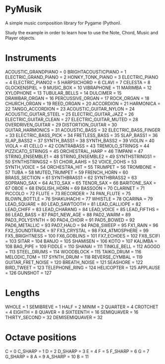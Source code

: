 # PyMusik
A simple music composition library for Pygame (Python).

Study the example in order to learn how to use the Note, Chord, Music and Player objects.

# Instruments

ACOUSTIC_GRANDPIANO = 0
BRIGHTACOUSTICPIANO = 1
ELECTRIC_GRAND_PIANO = 2
HONKY_TONK_PIANO = 3
ELECTRIC_PIANO = 4
ELECTRIC_PIANO2 = 5
HARPSICHORD = 6
CLAVI = 7
CELESTA = 8
GLOCKENSPIEL = 9
MUSIC_BOX = 10
VIBRAPHONE = 11
MARIMBA = 12
XYLOPHONE = 13
TUBULAR_BELLS = 14
DULCIMER = 15
DRAWBAR_ORGAN = 16
PERCUSSIVE_ORGAN = 17
ROCK_ORGAN = 18
CHURCH_ORGAN = 19
REED_ORGAN = 20
ACCORDION = 21
HARMONICA = 22
TANGO_ACCORDION = 23
ACOUSTIC_GUITAR_NYLON = 24
ACOUSTIC_GUITAR_STEEL = 25
ELECTRIC_GUITAR_JAZZ = 26
ELECTRIC_GUITAR_CLEAN = 27
ELECTRIC_GUITAR_MUTED = 28
OVERDRIVEN_GUITAR = 29
DISTORTION_GUITAR = 30
GUITAR_HARMONICS = 31
ACOUSTIC_BASS = 32
ELECTRIC_BASS_FINGER = 33
ELECTRIC_BASS_PICK = 34
FRETLESS_BASS = 35
SLAP_BASS1 = 36
SLAP_BASS2 = 37
SYNTH_BASS1 = 38
SYNTH_BASS2 = 39
VIOLIN = 40
VIOLA = 41
CELLO = 42
CONTRABASS = 43
TREMOLO_STRINGS = 44
PIZZICATO_STRINGS = 45
ORCHESTRAL_HARP = 46
TIMPANI = 47
STRING_ENSEMBLE1 = 48
STRING_ENSEMBLE2 = 49
SYNTHSTRINGS1 = 50
SYNTHSTRINGS2 = 51
CHOIR_AAHS = 52
VOICE_OOHS = 53
SYNTH_VOICE = 54
ORCHESTRA_HIT = 55
TRUMPET = 56
TROMBONE = 57
TUBA = 58
MUTED_TRUMPET = 59
FRENCH_HORN = 60
BRASS_SECTION = 61
SYNTHBRASS1 = 62
SYNTHBRASS2 = 63
SOPRANO_SAX = 64
ALTO_SAX = 65
TENOR_SAX = 66
BARITONE_SAX = 67
OBOE = 68
ENGLISH_HORN = 69
BASSOON = 70
CLARINET = 71
PICCOLO = 72
FLUTE = 73
RECORDER = 74
PAN_FLUTE = 75
BLOWN_BOTTLE = 76
SHAKUHACHI = 77
WHISTLE = 78
OCARINA = 79
LEAD_SQUARE = 80
LEAD_SAWTOOTH = 81
LEAD_CALLIOPE = 82
LEAD_CHIFF = 83
LEAD_CHARANG = 84
LEAD_VOICE = 85
LEAD_FIFTHS = 86
LEAD_BASS = 87
PAD1_NEW_AGE = 88
PAD2_WARM = 89
PAD3_POLYSYNTH = 90
PAD4_CHOIR = 91
PAD5_BOWED = 92
PAD6_METALLIC = 93
PAD7_HALO = 94
PAD8_SWEEP = 95
FX1_RAIN = 96
FX2_SOUNDTRACK = 97
FX3_CRYSTAL = 98
FX4_ATMOSPHERE = 99
FX5_BRIGHTNESS = 100
FX6_GOBLINS = 101
FX7_ECHOES = 102
FX8_SCIFI = 103
SITAR = 104
BANJO = 105
SHAMISEN = 106
KOTO = 107
KALIMBA = 108
BAG_PIPE = 109
FIDDLE = 110
SHANAI = 111
TINKLE_BELL = 112
AGOGO = 113
STEEL_DRUMS = 114
WOODBLOCK = 115
TAIKO_DRUM = 116
MELODIC_TOM = 117
SYNTH_DRUM = 118
REVERSE_CYMBAL = 119
GUITAR_FRET_NOISE = 120
BREATH_NOISE = 121
SEASHORE = 122
BIRD_TWEET = 123
TELEPHONE_RING = 124
HELICOPTER = 125
APPLAUSE = 126
GUNSHOT = 127

# Lengths

WHOLE = 1
SEMIBREVE = 1
HALF = 2
MINIM = 2
QUARTER = 4
CROTCHET = 4
EIGHTH = 8
QUAVER = 8
SIXTEENTH = 16
SEMIQUAVER = 16
THIRTY_SECOND = 32
DEMISEMIQUAVER = 32

# Octave positions

C = 0
C_SHARP = 1
D = 2
D_SHARP = 3
E = 4
F = 5
F_SHARP = 6
G = 7
G_SHARP = 8
A = 9
A_SHARP = 10
B = 11
